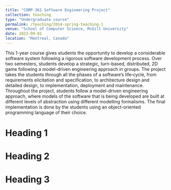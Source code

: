 ```yaml
---
title: "COMP-361 Software Engineering Project"
collection: teaching
type: "Undergraduate course"
permalink: /teaching/2014-spring-teaching-1
venue: "School of Computer Science, McGill University"
date: 2023-09-01
location: "Montreal, Canada"
---
```


This 1-year course gives students the opportunity to develop a considerable software system following a rigorous software development process. Over two semesters, students develop a strategic, turn-based, distributed, 2D game following a model-driven engineering approach in groups. The project takes the students through all the phases of a software’s life‐cycle, from requirements elicitation and specification, to architecture design and detailed design, to implementation, deployment and maintenance. Throughout the project, students follow a model-driven engineering approach, where models of the software that is being developed are built at different levels of abstraction using different modelling formalisms. The final implementation is done by the students using an object-oriented programming language of their choice.

Heading 1
======

Heading 2
======

Heading 3
======